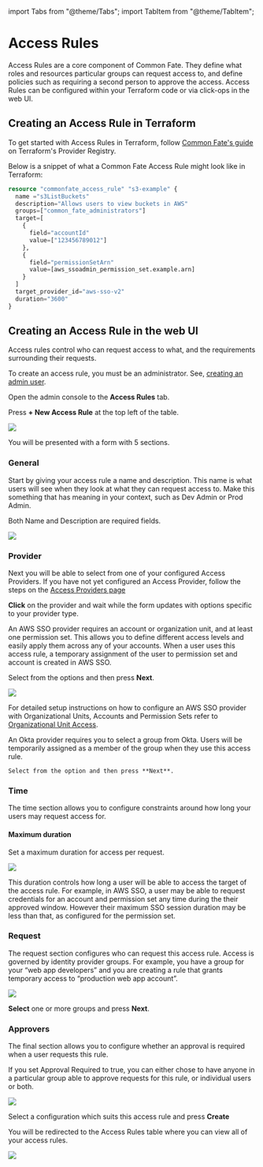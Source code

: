 import Tabs from "@theme/Tabs";
import TabItem from "@theme/TabItem";

# Access Rules

Access Rules are a core component of Common Fate. They define what roles and resources particular groups can request access to, and define policies such as requiring a second person to approve the access. Access Rules can be configured within your Terraform code or via click-ops in the web UI.

## Creating an Access Rule in Terraform

To get started with Access Rules in Terraform, follow [Common Fate's guide](https://registry.terraform.io/providers/common-fate/commonfate/latest/docs#resource-access-rule) on Terraform's Provider Registry.

Below is a snippet of what a Common Fate Access Rule might look like in Terraform:

```terraform
resource "commonfate_access_rule" "s3-example" {
  name ="s3ListBuckets"
  description="Allows users to view buckets in AWS"
  groups=["common_fate_administrators"]
  target=[
    {
      field="accountId"
      value=["123456789012"]
    },
    {
      field="permissionSetArn"
      value=[aws_ssoadmin_permission_set.example.arn]
    }
  ]
  target_provider_id="aws-sso-v2"
  duration="3600"
}
```

## Creating an Access Rule in the web UI

Access rules control who can request access to what, and the requirements surrounding their requests.

To create an access rule, you must be an administrator. See, [creating an admin user](../deploying-common-fate/deploying#creating-an-admin-user).

Open the admin console to the **Access Rules** tab.

Press **+ New Access Rule** at the top left of the table.

![](/img/access-rules/00-landingpage.png)

You will be presented with a form with 5 sections.

### General

Start by giving your access rule a name and description. This name is what users will see when they look at what they can request access to. Make this something that has meaning in your context, such as Dev Admin or Prod Admin.

Both Name and Description are required fields.

![](/img/access-rules/01-general.png)

### Provider

Next you will be able to select from one of your configured Access Providers. If you have not yet configured an Access Provider, follow the steps on the [Access Providers page](../providers/00-access-providers.md)

**Click** on the provider and wait while the form updates with options specific to your provider type.

<Tabs>
  <TabItem value="aws-sso" label="Aws SSO" default>
    An AWS SSO provider requires an account or organization unit, and at least one permission set. This allows you to define different access levels and easily apply them across any of your accounts. When a user uses this access rule, a temporary assignment of the user to permission set and account is created in AWS SSO.

Select from the options and then press **Next**.

![](/img/access-rules/02-provider.png)

For detailed setup instructions on how to configure an AWS SSO provider with Organizational Units, Accounts and Permission Sets refer to [Organizational Unit Access](/common-fate/providers/registry/commonfate/aws-sso/usage/v2).

  </TabItem>
  <TabItem value="okta" label="Okta">
    An Okta provider requires you to select a group from Okta. Users will be temporarily assigned as a member of the group when they use this access rule.

    Select from the option and then press **Next**.

  </TabItem>
</Tabs>

### Time

The time section allows you to configure constraints around how long your users may request access for.

#### Maximum duration

Set a maximum duration for access per request.

![](/img/access-rules/03-time.png)

This duration controls how long a user will be able to access the target of the access rule. For example, in AWS SSO, a user may be able to request credentials for an account and permission set any time during the their approved window. However their maximum SSO session duration may be less than that, as configured for the permission set.

### Request

The request section configures who can request this access rule. Access is governed by identity provider groups. For example, you have a group for your “web app developers” and you are creating a rule that grants temporary access to “production web app account”.

![](/img/access-rules/04-request.png)

**Select** one or more groups and press **Next**.

### Approvers

The final section allows you to configure whether an approval is required when a user requests this rule.

If you set Approval Required to true, you can either chose to have anyone in a particular group able to approve requests for this rule, or individual users or both.

![](/img/access-rules/05-approvers.png)

Select a configuration which suits this access rule and press **Create**

You will be redirected to the Access Rules table where you can view all of your access rules.

![](/img/access-rules/06-accessrules.png)
